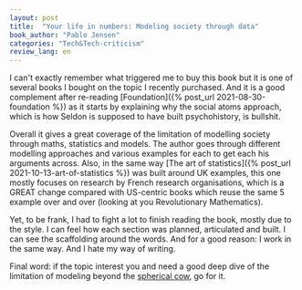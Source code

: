 ```yaml
---
layout: post
title:  "Your life in numbers: Modeling society through data"
book_author: "Pablo Jensen"
categories: "Tech&Tech-criticism"
review_lang: en
---
```


I can't exactly remember what triggered me to buy this book but it is one of several books I bought on the topic I recently purchased. And it is a good complement after re-reading [Foundation]({% post_url 2021-08-30-foundation %}) as it starts by explaining why the social atoms approach, which is how Seldon is supposed to have built psychohistory, is bullshit.

Overall it gives a great coverage of the limitation of modelling society through maths, statistics and models. The author goes through different modelling approaches and various examples for each to get each his arguments across. Also, in the same way [The art of statistics]({% post_url 2021-10-13-art-of-statistics %}) was built around UK examples, this one mostly focuses on research by French research organisations, which is a GREAT change compared with US-centric books which reuse the same 5 example over and over (looking at you Revolutionary Mathematics).

Yet, to be frank, I had to fight a lot to finish reading the book, mostly due to the style. I can feel how each section was planned, articulated and built. I can see the scaffolding around the words. And for a good reason: I work in the same way. And I hate my way of writing.

Final word: if the topic interest you and need a good deep dive of the limitation of modeling beyond the [spherical cow](https://en.wikipedia.org/wiki/Spherical_cow), go for it.